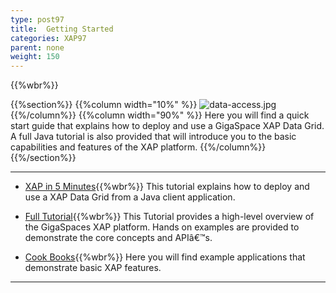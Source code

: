 ```yaml
---
type: post97
title:  Getting Started
categories: XAP97
parent: none
weight: 150
---
```


{{%wbr%}}

{{%section%}}
{{%column width="10%" %}}
![data-access.jpg](/attachment_files/subject/data-access.png)
{{%/column%}}
{{%column width="90%" %}}
Here you will find a quick start guide that explains how to deploy and use a GigaSpace XAP Data Grid.
A full Java tutorial is also provided that will introduce you to the basic capabilities and features of the XAP platform.
{{%/column%}}
{{%/section%}}

<hr/>

- [XAP in 5 Minutes](./your-first-data-grid-application.html){{%wbr%}}
This tutorial explains how to deploy and use a XAP Data Grid from a Java client application.


- [Full Tutorial](./java-home.html){{%wbr%}}
This Tutorial provides a high-level overview of the GigaSpaces XAP platform. Hands on examples are provided to demonstrate the core concepts and APIâ€™s.

- [Cook Books](./cook-books.html){{%wbr%}}
Here you will find example applications that demonstrate basic XAP features.


<hr/>
